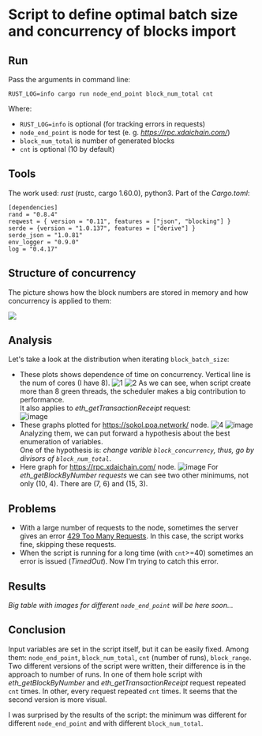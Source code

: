 # Script to define optimal batch size and concurrency of blocks import

## Run
Pass the arguments in command line:
```
RUST_LOG=info cargo run node_end_point block_num_total cnt
```
Where:  
- `RUST_LOG=info` is optional (for tracking errors in requests)  
- `node_end_point` is node for test (e. g. *https://rpc.xdaichain.com/*)  
- `block_num_total` is number of generated blocks  
- `cnt` is optional (10 by default)  

## Tools
The work used: *rust* (rustc, cargo 1.60.0), python3. Part of the *Cargo.toml*:
```
[dependencies]
rand = "0.8.4"
reqwest = { version = "0.11", features = ["json", "blocking"] }
serde = {version = "1.0.137", features = ["derive"] }
serde_json = "1.0.81"
env_logger = "0.9.0"
log = "0.4.17"
```
## Structure of concurrency 
The picture shows how the block numbers are stored in memory and how concurrency is applied to them:

![](https://i.imgur.com/qCOH6eB.png)

## Analysis
Let's take a look at the distribution when iterating `block_batch_size`:

* These plots shows dependence of time on concurrency. Vertical line is the num of cores (I have 8).
![1](https://user-images.githubusercontent.com/70902141/171616230-9d7a71d2-4e7d-4aec-a914-0f47ebb9bce9.png)
![2](https://user-images.githubusercontent.com/70902141/171616234-e6124ca4-7e7c-466e-adfa-1c447f3d8ed3.png)
As we can see, when script create more than 8 green threads, the scheduler makes a big contribution to performance.  
It also applies to *eth_getTransactionReceipt* request:  
![image](https://user-images.githubusercontent.com/70902141/171616633-824e80ec-f040-4b30-b00a-c0e94dfe29a7.png)
* These graphs plotted for https://sokol.poa.network/ node.
![4](https://user-images.githubusercontent.com/70902141/171633675-5038c5e4-efe7-45d7-a97c-ea5e528e04c4.png)
![image](https://user-images.githubusercontent.com/70902141/171634703-d572b995-66ed-4b29-adb8-bd6ddeb6e4cc.png)
Analyzing them, we can put forward a hypothesis about the best enumeration of variables.  
One of the hypothesis is: *change varible `block_concurrency`, thus, go by divisors of `block_num_total`*.
* Here graph for https://rpc.xdaichain.com/ node.
![image](https://user-images.githubusercontent.com/70902141/171635106-ccf2ead1-10ff-40fd-800e-aa50df5d18c3.png)
For *eth_getBlockByNumber requests* we can see two other minimums, not only (10, 4). There are (7, 6) and (15, 3).

  
## Problems
* With a large number of requests to the node, sometimes the server gives an error [429 Too Many Requests](https://developer.mozilla.org/ru/docs/Web/HTTP/Status/429). In this case, the script works fine, skipping these requests.
* When the script is running for a long time (with `cnt`>=40) sometimes an error is issued (*TimedOut*). Now I'm trying to catch this error.
## Results
*Big table with images for different `node_end_point` will be here soon...*

## Сonclusion
Input variables are set in the script itself, but it can be easily fixed.
Among them: `node_end_point`, `block_num_total`, `cnt` (number of runs), `block_range`.
Two different versions of the script were written, their difference is in the approach to number of runs. In one of them hole script with *eth_getBlockByNumber* and *eth_getTransactionReceipt* request repeated `cnt` times. In other, every request repeated `cnt` times.
It seems that the second version is more visual.

I was surprised by the results of the script: the minimum was different for different `node_end_point` and with different `block_num_total`.
